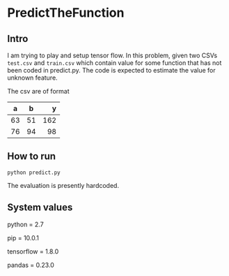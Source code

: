 # PredictTheFunction

## Intro
I am trying to play and setup tensor flow.
In this problem, given two CSVs `test.csv` and `train.csv` which contain value for some function that has not been coded in predict.py. The code is expected to estimate the value for unknown feature.

The csv are of format

| a        | b           | y  |
| ------------- |:-------------:| -----:|
| 63      | 51 | 162 |
| 76      | 94 |   98 |

## How to run
`python predict.py`

The evaluation is presently hardcoded.

## System values
python = 2.7

pip = 10.0.1

tensorflow = 1.8.0

pandas = 0.23.0
